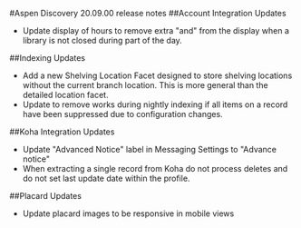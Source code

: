 #Aspen Discovery 20.09.00 release notes
##Account Integration Updates
- Update display of hours to remove extra "and" from the display when a library is not closed during part of the day.

##Indexing Updates
- Add a new Shelving Location Facet designed to store shelving locations without the current branch location.  This is more general than the detailed location facet.
- Update to remove works during nightly indexing if all items on a record have been suppressed due to configuration changes. 

##Koha Integration Updates
- Update "Advanced Notice" label in Messaging Settings to "Advance notice"
- When extracting a single record from Koha do not process deletes and do not set last update date within the profile. 

##Placard Updates
- Update placard images to be responsive in mobile views